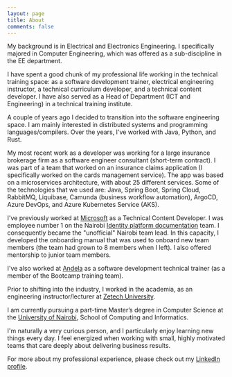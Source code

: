 ```yaml
---
layout: page
title: About
comments: false
---
```


My background is in Electrical and Electronics Engineering. I specifically majored in Computer Engineering, which was offered as a sub-discipline in the EE department.

I have spent a good chunk of my professional life working in the technical training space: as a software development trainer, electrical engineering instructor, a technical curriculum developer, and a technical content developer. I have also served as a Head of Department (ICT and Engineering) in a technical training institute.

A couple of years ago I decided to transition into the software engineering space. I am mainly interested in distributed systems and programming languages/compilers. Over the years, I've worked with Java, Python, and Rust.

My most recent work as a developer was working for a large insurance brokerage firm as a software engineer consultant (short-term contract). I was part of a team that worked on an insurance claims application (I specifically worked on the cards management service). The app was based on a microservices architecture, with about 25 different services. Some of the technologies that we used are: Java, Spring Boot, Spring Cloud, RabbitMQ, Liquibase, Camunda (business workflow automation), ArgoCD, Azure DevOps, and Azure Kubernetes Service (AKS).

I've previously worked at [Microsoft](https://www.microsoft.com/) as a Technical Content Developer. I was employee number 1 on the Nairobi [Identity platform documentation](https://learn.microsoft.com/en-us/entra/identity-platform/) team. I consequently became the "unofficial" Nairobi team lead. In this capacity, I developed the onboarding manual that was used to onboard new team members (the team had grown to 8 members when I left). I also offered mentorship to junior team members.

I've also worked at [Andela](https://www.andela.com/) as a software development technical trainer (as a member of the Bootcamp training team).

Prior to shifting into the industry, I worked in the academia, as an engineering instructor/lecturer at [Zetech University](https://zetech.ac.ke/).

I am currently pursuing a part-time Master’s degree in Computer Science at 
the [University of Nairobi](https://www.uonbi.ac.ke/), School of Computing and Informatics.

I'm naturally a very curious person, and I particularly enjoy learning new things every day. I feel energized when working with small, highly motivated teams that care deeply about delivering business results.

For more about my professional experience, please check out my [LinkedIn profile](https://www.linkedin.com/in/chrispinechiedo/). 

